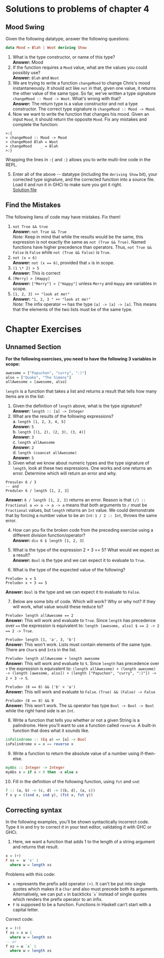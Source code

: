 # Solutions to problems of chapter 4

## Mood Swing

Given the following datatype, answer the following questions:

```haskell
data Mood = Blah | Woot deriving Show
```

1. What is the type constructor, or name of this type?
   <br>**Answer:** Mood
2. If the function requires a `Mood` value, what are the values you could possibly use?
   <br>**Answer:** `Blah` and `Woot`
3. We are trying to write a function `changeMood` to change Chris's mood instantaneously. It should act like `not` in that, given one value, it returns the other value of the same type. So far, we've written a type signature `changeMood :: Mood -> Woot`. What's wrong with that?
   <br>**Answer:** The return type is a value constructor and not a type constructor. The correct type signature is `changeMood :: Mood -> Mood`.
4. Now we want to write the function that changes his mood. Given an input `Mood`, it should return the opposite `Mood`. Fix any mistakes and complete the function:

```REPL
>:{
> changeMood :: Mood -> Mood
> changeMood Blah = Woot
> changeMood    _ = Blah
>:}
```

Wrapping the lines in `:{` and `:}` allows you to write multi-line code in the REPL.

5. Enter all of the above -- datatype (including the `deriving Show` bit), your corrected type signature, and the corrected function into a source file. Load it and run it in GHCi to make sure you got it right.
   <br> [Solution file](./exercise.files/moodswing.hs)

## Find the Mistakes

The following liens of code may have mistakes. Fix them!

1. `not True && true`
   <br> **Answer:** `not True && True`
   <br>_Note:_ Keep in mind that while the results would be the same, this expression is not exactly the same as `not (True && True)`. Named functions have higher precedence than operators. Thus, `not True && False` is `False` while `not (True && False)` is `True`.
2. `not (x = 6)`
   <br> **Answer:** `not (x == 6)`, provided that `x` is in scope.
3. `(1 \* 2) > 5`
   <br> **Answer:** This is correct
4. `[Merry] > [Happy]`
   <br> **Answer:** `["Merry"] > ["Happy"]` unless `Merry` and `Happy` are variables in scope.
5. `[1, 2, 3] ++ "look at me!"`
   <br> **Answer:** `"1, 2, 3 " ++ "look at me!"`
   <br> _Note:_ The infix operator `++` has the type `[a] -> [a] -> [a]`. This means that the elements of the two lists must be of the same type.

# Chapter Exercises

## Unnamed Section

**For the following exercises, you need to have the following 3 variables in scope:**

```haskell
awesome = ["Papuchon", "curry", ":)"]
also = ["Quake", "The Simons"]
allAwesome = [awesome, also]
```

`length` is a function that takes a list and returns a result that tells how many items are in the list:

1. Given the definition of `length` above, what is the type signature?
   <br>**Answer:** `length :: [a] -> Integer`
2. What are the results of the following expressions?
   <br>a. `length [1, 2, 3, 4, 5]`
   <br> **Answer:** `5`
   <br>b. `length [(1, 2), (2, 3), (3, 4)]`
   <br> **Answer:** `3`
   <br>c. `length allAwesome`
   <br> **Answer:** `2`
   <br>d. `length (coancat allAwesome)`
   <br> **Answer:** `5`
3. Given what we know about numeric types and the type signature of `length`, look at these two expressions. One works and one returns an error. Determine which will return an error and why.

```REPL
Presule> 6 / 3
-- and
Predule> 6 / length [1, 2, 3]
```

**Answer:** `6 / length [1, 2, 3]` returns an error. Reason is that `(/) :: Fractional a => a -> a -> a` means that both arguments to `/` must be `Fractional` values, but `length` returns an `Int` value. We could demonstrate that by forcing a number value to be an `Int`: `1 / 2 :: Int`, throws the same error.

4. How can you fix the broken code from the preceding exercise using a different division function/operator?
   <br> **Answer:** `div 6 $ length [1, 2, 3]`

5. What is the type of the expression 2 + 3 == 5? What would we expect as a result?
   <br> **Answer:** `Bool` is the type and we can expect it to evaluate to `True`.
6. What is the type of the expected value of the following?

```REPL
Prelude> x = 5
Prelude> x + 3 == 5
```

**Answer:** `Bool` is the type and we can expect it to evaluate to `False`.

7. Below are some bits of code. Which will work? Why or why not? If they will work, what value would these reduce to?

`Prelude> length allAwesome == 2`
<br> **Answer:** This will work and evaluate to `True`. Since `length` has precedence over `==` the expression is equivalent to: `length [awesome, also] $ == 2 -> 2 == 2 -> True`.

`Prelude> length [1, 'a', 3, 'b']`
<br> **Answer:** This won't work. Lists must contain elements of the same type. There are `Char`s and `Int`s in the list.

`Prelude> length allAwesome + length awesome`
<br> **Answer:** This will work and evaluate to `5`. Since `length` has precedence over `+` the expression is equivalent to: `(length allAwesome) + (length awesome) -> (length [awesome, also]) + (length ["Papuchon", "curry", ":)"]) -> 2 + 3 -> 5`.

`Prelude> (8 == 8) && ('b' < 'a')`
<br> **Answer:** This will work and evaluate to `False`. `(True) && (False) -> False`

`Prelude> (8 == 8) && 9`
<br> **Answer:** This won't work. The `&&` operator has type `Bool -> Bool -> Bool` while the right hand side is an `Int`.

8.  Write a function that tells you whether or not a given String is a palindrome. Here you'll want to use a function called `reverse`. A built-in function that does what it sounds like.

```haskell
isPalindrome :: (Eq a) => [a] -> Bool
isPalindrome x = x == reverse x
```

9. Write a function to return the absolute value of a number using if-then-else.

```haskell
myAbs :: Integer -> Integer
myAbs x = if x < 0 then -x else x
```

10. Fill in the definition of the following function, using `fst` and `snd`:

```haskell
f :: (a, b) -> (c, d) -> ((b, d), (a, c))
f x y = ((snd x, snd y), (fst x, fst y))
```

## Correcting syntax

In the following examples, you'll be shown syntactically incorrect code. Type it in and try to correct it in your text editor, validating it with GHC or GHCi.

1. Here, we want a function that adds 1 to the length of a string argument and returns that result.

```haskell
x = (+)
F xs =  w 'x' 1
  where w = length xs
```

Problems with this code:

- `x` represents the prefix add operator `(+)`. It can't be put into single quotes which makes it a `Char` and also must precede both its arguments. Alternatively, we can put `x` in backticks
  \``x`\` instead of single quotes which renders the prefix operator to an infix.
- `F` is supposed to be a function. Functions in Haskell can't start with a capital letter.

Correct code:

```haskell
x = (+)
f xs = x w 1
  where w = length xs
-- or
f xs = w `x` 1
  where w = length xs
```
